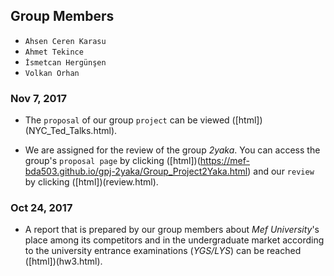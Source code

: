 
## Group Members
+ `Ahsen Ceren Karasu`
+ `Ahmet Tekince`
+ `İsmetcan Hergünşen`
+ `Volkan Orhan`

### Nov 7, 2017 
+ The `proposal` of our group `project` can be viewed ([html])(NYC_Ted_Talks.html).

+ We are assigned for the review of the group _2yaka_. You can access the group's `proposal page` by clicking ([html])(https://mef-bda503.github.io/gpj-2yaka/Group_Project2Yaka.html) and our `review` by clicking ([html])(review.html).

### Oct 24, 2017
+ A report that is prepared by our group members about _Mef University_'s place among its competitors and in the undergraduate market according to the university entrance examinations (_YGS/LYS_) can be reached ([html])(hw3.html).
